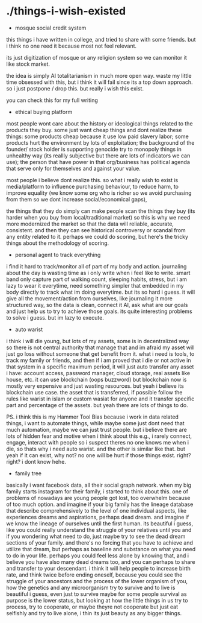 # ./things-i-wish-existed

- mosque social credit system

this things i have written in college, and tried to share with some friends. but i think no one reed it because most not feel relevant. 

its just digitization of mosque or any religion system so we can monitor it like stock market. 

the idea is simply AI totalitarianism in much more open way. waste my little time obsessed with this, but i think it will fail since its a top down approach. so i just postpone / drop this. but really i wish this exist. 

you can check this for my full writing

- ethical buying platform

most people wont care about the history or ideological things related to the products they buy. some just want cheap things and dont realize these things: some products cheap because it use low paid slavery labor; some products hurt the environment by lots of exploitation; the background of the founder/ stock holder is supporting genocide try to monopoly things in unhealthy way (its reallly subjective but there are lots of indicators we can use); the person that have power in that org/business has political agenda that serve only for themselves and against your value. 

most people i believe dont realize this. so what i really wish to exist is media/platform to influence purchasing behaviour, to reduce harm, to improve equality (we know some org who is richer so we avoid purchasing from them so we dont increase social/economical gaps), 

the things that they do simply can make people scan the things they buy (its harder when you buy from local/traditional market) so this is why we need more modernized the market so that the data will reliable, accurate, consistent. and then they can see historical controversy or scandal from any entity related to it. perhaps we could do scoring, but here's the tricky things about the methodology of scoring. 

- personal agent to track everything

i find it hard to track/monitor all of part of my body and action. journaling about the day is wasting time as i only write when i feel like to write. smart band only capture part of walking count, sleeping habits, stress, but i am lazy to wear it everytime, need something simpler that embedded in my body directly to track what im doing everytime. but its so hard i guess. it will give all the movement/action from ourselves, like journaling it more structured way, so the data is clean, connect it AI, ask what are our goals and just help us to try to achieve those goals. its quite interesting problems to solve i guess. but im lazy to execute.

- auto warist 

i think i will die young, but lots of my assets, some is in decentralized way so there is not central authority that manage that and im afraid my asset will just go loss without someone that get benefit from it. what i need is tools, to track my family or friends, and then if i am proved that i die or not active in that system in a specific maximum period, it will just auto transfer any asset i have: account access, password manager, cloud storage, real assets like house, etc. it can use blockchain (oops buzzword) but blockchain now is mostly  very expensive and just wasting resources. but yeah i believe its blockchain use case. the asset that is transferred, if possible follow the rules like warist in islam or custom wasiat for anyone and it transfer specific part and percentage of the assets. but yeah there are lots of things to do. 

PS. i think this is my Hammer Tool Bias because i work in data related things, i want to automate things, while maybe some just dont need that much automation, maybe we can just trust people. but i believe there are lots of hidden fear and motive when i think about this e.g., i rarely connect, engage, interact with people so i suspect theres no one knows me when i die, so thats why i need auto warist. and the other is similar like that. but yeah if it can exist, why not? no one will be hurt if those things exist. right? right? i dont know hehe. 

- family tree

basically i want facebook data, all their social graph network. when my big family starts instagram for their family, i started to think about this. one of problems of nowadays are young people got lost, too overwhelm because of too much option. and imagine if your big family has the lineage database that describe comprehensively to the level of one individual aspects, like experiences dreams and aspirations, perhaps dead dream. and imagine if we know the lineage of ourselves until the first human. its beautiful i guess, like you could really understand the struggle of your relatives until you and if you wondering what need to do, just maybe try to see the dead dream sections of your family. and there's no forcing that you have to achieve and utilize that dream, but perhaps as baseline and substance on what you need to do in your life. perhaps you could feel less alone by knowing that, and i believe you have also many dead dreams too, and you can perhaps to share and transfer to your descendant. i think it will help people to increase birth rate, and think twice before ending oneself, because you could see the struggle of your ancestors and the process of the lower organism of you, how the genetics and any microorganism try to survive and to live is beautiful i guess, even just to survive maybe for some people survival as purpose is the lower status, but looking at how the little things in us try to process, try to cooperate, or maybe theyre not cooperate but just eat selfishly and try to live alone, i thin its just beauty as any bigger things.
